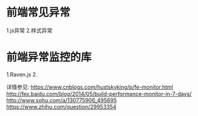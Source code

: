 # 前端常见异常
1.js异常
2.样式异常

# 前端异常监控的库
1.Raven.js
2.

详情参见:
  https://www.cnblogs.com/hustskyking/p/fe-monitor.html
  http://fex.baidu.com/blog/2014/05/build-performance-monitor-in-7-days/
  http://www.sohu.com/a/130775906_495695
  https://www.zhihu.com/question/29953354